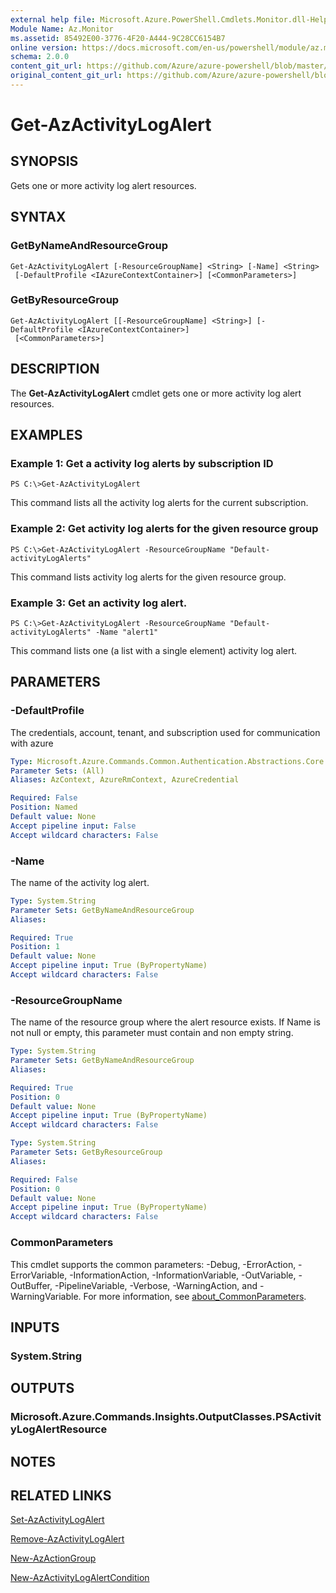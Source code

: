 ```yaml
---
external help file: Microsoft.Azure.PowerShell.Cmdlets.Monitor.dll-Help.xml
Module Name: Az.Monitor
ms.assetid: 85492E00-3776-4F20-A444-9C28CC6154B7
online version: https://docs.microsoft.com/en-us/powershell/module/az.monitor/get-azactivitylogalert
schema: 2.0.0
content_git_url: https://github.com/Azure/azure-powershell/blob/master/src/Monitor/Monitor/help/Get-AzActivityLogAlert.md
original_content_git_url: https://github.com/Azure/azure-powershell/blob/master/src/Monitor/Monitor/help/Get-AzActivityLogAlert.md
---
```


# Get-AzActivityLogAlert

## SYNOPSIS
Gets one or more activity log alert resources.

## SYNTAX

### GetByNameAndResourceGroup
```
Get-AzActivityLogAlert [-ResourceGroupName] <String> [-Name] <String>
 [-DefaultProfile <IAzureContextContainer>] [<CommonParameters>]
```

### GetByResourceGroup
```
Get-AzActivityLogAlert [[-ResourceGroupName] <String>] [-DefaultProfile <IAzureContextContainer>]
 [<CommonParameters>]
```

## DESCRIPTION
The **Get-AzActivityLogAlert** cmdlet gets one or more activity log alert resources.

## EXAMPLES

### Example 1: Get a activity log alerts by subscription ID
```
PS C:\>Get-AzActivityLogAlert
```

This command lists all the activity log alerts for the current subscription.

### Example 2: Get activity log alerts for the given resource group
```
PS C:\>Get-AzActivityLogAlert -ResourceGroupName "Default-activityLogAlerts"
```

This command lists activity log alerts for the given resource group.

### Example 3: Get an activity log alert.
```
PS C:\>Get-AzActivityLogAlert -ResourceGroupName "Default-activityLogAlerts" -Name "alert1"
```

This command lists one (a list with a single element) activity log alert.

## PARAMETERS

### -DefaultProfile
The credentials, account, tenant, and subscription used for communication with azure

```yaml
Type: Microsoft.Azure.Commands.Common.Authentication.Abstractions.Core.IAzureContextContainer
Parameter Sets: (All)
Aliases: AzContext, AzureRmContext, AzureCredential

Required: False
Position: Named
Default value: None
Accept pipeline input: False
Accept wildcard characters: False
```

### -Name
The name of the activity log alert.

```yaml
Type: System.String
Parameter Sets: GetByNameAndResourceGroup
Aliases:

Required: True
Position: 1
Default value: None
Accept pipeline input: True (ByPropertyName)
Accept wildcard characters: False
```

### -ResourceGroupName
The name of the resource group where the alert resource exists.
If Name is not null or empty, this parameter must contain and non empty string.

```yaml
Type: System.String
Parameter Sets: GetByNameAndResourceGroup
Aliases:

Required: True
Position: 0
Default value: None
Accept pipeline input: True (ByPropertyName)
Accept wildcard characters: False
```

```yaml
Type: System.String
Parameter Sets: GetByResourceGroup
Aliases:

Required: False
Position: 0
Default value: None
Accept pipeline input: True (ByPropertyName)
Accept wildcard characters: False
```

### CommonParameters
This cmdlet supports the common parameters: -Debug, -ErrorAction, -ErrorVariable, -InformationAction, -InformationVariable, -OutVariable, -OutBuffer, -PipelineVariable, -Verbose, -WarningAction, and -WarningVariable. For more information, see [about_CommonParameters](https://go.microsoft.com/fwlink/?LinkID=113216).

## INPUTS

### System.String

## OUTPUTS

### Microsoft.Azure.Commands.Insights.OutputClasses.PSActivityLogAlertResource

## NOTES

## RELATED LINKS

[Set-AzActivityLogAlert](./Set-AzActivityLogAlert.md)



[Remove-AzActivityLogAlert](./Remove-AzActivityLogAlert.md)

[New-AzActionGroup](./New-AzActionGroup.md)

[New-AzActivityLogAlertCondition](./Get-AzActivityLogAlertCondition.md)
